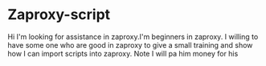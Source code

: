 # Zaproxy-script
Hi I'm looking for assistance in zaproxy.I'm beginners in zaproxy. I willing to have some one who are good in zaproxy to give a small training and show how I can import scripts into zaproxy. Note I will pa him money for his 
